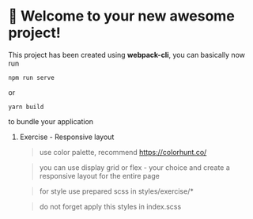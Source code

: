 # 🚀 Welcome to your new awesome project!

This project has been created using **webpack-cli**, you can basically now run

```
npm run serve
```

or

```
yarn build
```

to bundle your application

1. Exercise - Responsive layout
   > use color palette, recommend https://colorhunt.co/
   
   > you can use display grid or flex - your choice and create a responsive layout for the entire page
   
   > for style use prepared scss in styles/exercise/\*
   
   > do not forget apply this styles in index.scss
    
   > 
